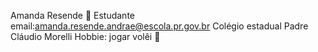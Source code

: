 Amanda Resende  🤡
Estudante 
email:amanda.resende.andrae@escola.pr.gov.br
Colégio estadual Padre Cláudio Morelli 
Hobbie: jogar volêi 🏐
